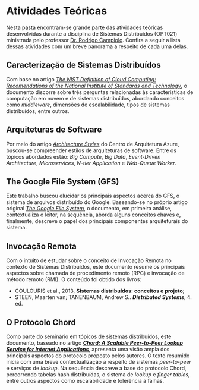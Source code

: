 # Atividades Teóricas

Nesta pasta encontram-se grande parte das atividades teóricas desenvolvidas durante a disciplina de Sistemas Distribuídos (OPT021) ministrada pelo professor [Dr. Rodrigo Campiolo](http://paginapessoal.utfpr.edu.br/rcampiolo). Confira a seguir a lista dessas atividades com um breve panorama a respeito de cada uma delas.

## Caracterização de Sistemas Distribuídos
Com base no artigo [_The NIST Definition of Cloud Computing: Recomendations of the National Institute of Standards and Technology_](https://nvlpubs.nist.gov/nistpubs/legacy/sp/nistspecialpublication800-145.pdf), o documento discorre sobre três perguntas relacionadas às características de computação em nuvem e de sistemas distribuídos, abordando conceitos como _middleware_, dimensões de escalabilidade, tipos de sistemas distribuídos, entre outros.

## Arquiteturas de Software
Por meio do artigo [_Architecture Styles_](https://learn.microsoft.com/en-us/azure/architecture/guide/architecture-styles/) do Centro de Arquitetura Azure, buscou-se compreender estilos de arquiteturas de software. Entre os tópicos abordados estão: _Big Compute_, _Big Data_, _Event-Driven Architecture_, _Microservices_, _N-tier Application_ e _Web-Queue Worker_.

## The Google File System (GFS)
Este trabalho buscou elucidar os principais aspectos acerca do GFS, o sistema de arquivos distribuído do Google. Baseando-se no próprio artigo original [_The Google File System_](https://static.googleusercontent.com/media/research.google.com/en//archive/gfs-sosp2003.pdf), o documento, em primeira análise, contextualiza o leitor, na sequência, aborda alguns conceitos chaves e, finalmente, descreve o papel dos principais componentes arquiteturais do sistema.

## Invocação Remota
Com o intuito de estudar sobre o conceito de Invocação Remota no contexto de Sistemas Distribuídos, este documento resume os principais aspectos sobre chamada de procedimento remoto (RPC) e invocação de método remoto (RMI). O conteúdo foi obtido dos livros:
- COULOURIS et al., 2013, **Sistemas distribuídos: conceitos e projeto**;
- STEEN, Maarten van; TANENBAUM, Andrew S.. **_Distributed Systems_**, 4. ed.

## O Protocolo Chord
Como parte do seminário em tópicos de sistemas distribuídos, este documento, baseado no artigo [_**Chord: A Scalable Peer-to-Peer Lookup Service for Internet Applications**_](https://pdos.csail.mit.edu/papers/chord:sigcomm01/chord_sigcomm.pdf), apresenta uma visão ampla dos principais aspectos do protocolo proposto pelos autores. O texto resumido inicia com uma breve contextualização a respeito de sistemas _peer-to-peer_ e serviços de _lookup_. Na sequência descreve a base do protocolo Chord, percorrendo tabelas hash distribuídas, o sistema de _lookup_ e _finger tables_, entre outros aspectos como escalabilidade e tolerência a falhas.